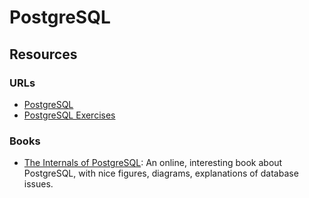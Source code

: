 PostgreSQL
==========


Resources
---------

### URLs ###

 - [PostgreSQL](https://www.postgresql.org/)
 - [PostgreSQL Exercises](http://pgexercises.com/)


### Books ###

 - [The Internals of PostgreSQL](http://www.interdb.jp/pg/):
   An online, interesting book about PostgreSQL, with nice figures, diagrams,
   explanations of database issues.
